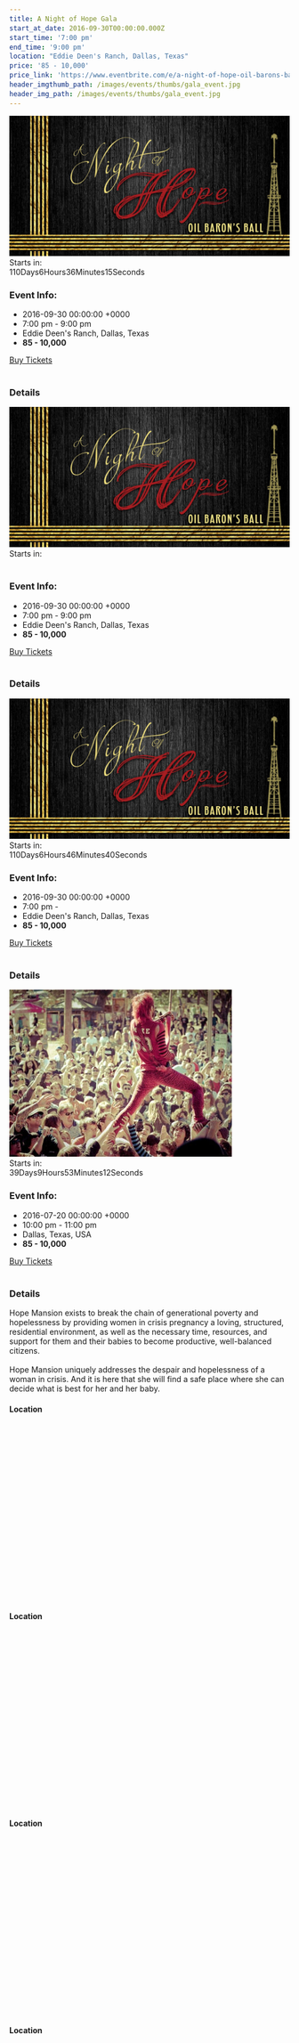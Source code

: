 ```yaml
---
title: A Night of Hope Gala
start_at_date: 2016-09-30T00:00:00.000Z
start_time: '7:00 pm'
end_time: '9:00 pm'
location: "Eddie Deen's Ranch, Dallas, Texas"
price: '85 - 10,000'
price_link: 'https://www.eventbrite.com/e/a-night-of-hope-oil-barons-ball-tickets-25997745958?ref=ebtnebtckt'
header_imgthumb_path: /images/events/thumbs/gala_event.jpg
header_img_path: /images/events/thumbs/gala_event.jpg
---
```



<section id="content"><div class="content-wrap"><div class="container clearfix"><div class="single-event"><div class="col_three_fourth"><div class="entry-image nobottommargin"><a href="#https://www.eventbrite.com/e/a-night-of-hope-oil-barons-ball-tickets-25997745958?ref=ebtnebtckt"><img alt="Event Single" src="/images/events/thumbs/gala_event.jpg" /></a><div class="entry-overlay"><span class="hidden-xs">Starts in: </span><div id="event-countdown" class="countdown is-countdown"><span class="countdown-row countdown-show4"><span class="countdown-section"><span class="countdown-amount">110</span><span class="countdown-period">Days</span></span><span class="countdown-section"><span class="countdown-amount">6</span><span class="countdown-period">Hours</span></span><span class="countdown-section"><span class="countdown-amount">36</span><span class="countdown-period">Minutes</span></span><span class="countdown-section"><span class="countdown-amount">15</span><span class="countdown-period">Seconds</span></span></span></div></div></div></div><div class="col_one_fourth col_last"><div class="panel panel-default events-meta"><div class="panel-heading"><h3 class="panel-title">Event Info:</h3></div><div class="panel-body"><ul class="iconlist nobottommargin"><li><i class="icon-calendar3"></i> 2016-09-30 00:00:00 +0000</li><li><i class="icon-time"></i> 7:00 pm - 9:00 pm</li><li><i class="icon-map-marker2"></i> Eddie Deen's Ranch, Dallas, Texas</li><li><i class="icon-dollar"></i> <strong>85 - 10,000</strong></li></ul></div></div><a class="btn btn-success btn-block btn-lg" href="https://www.eventbrite.com/e/a-night-of-hope-oil-barons-ball-tickets-25997745958?ref=ebtnebtckt">Buy Tickets</a></div><div class="clear">&nbsp;</div><div class="col_three_fourth"><h3>Details</h3><section id="content"><div class="content-wrap"><div class="container clearfix"><div class="single-event"><div class="col_three_fourth"><div class="entry-image nobottommargin"><a href="#"><img alt="Event Single" src="/images/events/thumbs/gala_event.jpg" /></a><div class="entry-overlay"><span class="hidden-xs">Starts in: </span><div id="event-countdown" class="countdown">&nbsp;</div></div></div></div><div class="col_one_fourth col_last"><div class="panel panel-default events-meta"><div class="panel-heading"><h3 class="panel-title">Event Info:</h3></div><div class="panel-body"><ul class="iconlist nobottommargin"><li><i class="icon-calendar3"></i> 2016-09-30 00:00:00 +0000</li><li><i class="icon-time"></i> 7:00 pm - 9:00 pm</li><li><i class="icon-map-marker2"></i> Eddie Deen's Ranch, Dallas, Texas</li><li><i class="icon-dollar"></i> <strong>85 - 10,000</strong></li></ul></div></div><a class="btn btn-success btn-block btn-lg" href="4H0p3dm https://www.eventbrite.com/e/a-night-of-hope-oil-barons-ball-tickets-25997745958">Buy Tickets</a></div><div class="clear">&nbsp;</div><div class="col_three_fourth"><h3>Details</h3><section id="content"><div class="content-wrap"><div class="container clearfix"><div class="single-event"><div class="col_three_fourth"><div class="entry-image nobottommargin"><a href="#"><img alt="Event Single" src="/images/events/thumbs/gala_event.jpg" /></a><div class="entry-overlay"><span class="hidden-xs">Starts in: </span><div id="event-countdown" class="countdown is-countdown"><span class="countdown-row countdown-show4"><span class="countdown-section"><span class="countdown-amount">110</span><span class="countdown-period">Days</span></span><span class="countdown-section"><span class="countdown-amount">6</span><span class="countdown-period">Hours</span></span><span class="countdown-section"><span class="countdown-amount">46</span><span class="countdown-period">Minutes</span></span><span class="countdown-section"><span class="countdown-amount">40</span><span class="countdown-period">Seconds</span></span></span></div></div></div></div><div class="col_one_fourth col_last"><div class="panel panel-default events-meta"><div class="panel-heading"><h3 class="panel-title">Event Info:</h3></div><div class="panel-body"><ul class="iconlist nobottommargin"><li><i class="icon-calendar3"></i> 2016-09-30 00:00:00 +0000</li><li><i class="icon-time"></i> 7:00 pm -</li><li><i class="icon-map-marker2"></i> Eddie Deen's Ranch, Dallas, Texas</li><li><i class="icon-dollar"></i> <strong>85 - 10,000</strong></li></ul></div></div><a class="btn btn-success btn-block btn-lg" href="4H0p3dm https://www.eventbrite.com/e/a-night-of-hope-oil-barons-ball-tickets-25997745958">Buy Tickets</a></div><div class="clear">&nbsp;</div><div class="col_three_fourth"><h3>Details</h3><section id="content"><div class="content-wrap"><div class="container clearfix"><div class="single-event"><div class="col_three_fourth"><div class="entry-image nobottommargin"><a href="#"><img alt="Event Single" src="/images/events/thumbs/5.jpg" /></a><div class="entry-overlay"><span class="hidden-xs">Starts in: </span><div id="event-countdown" class="countdown is-countdown"><span class="countdown-row countdown-show4"><span class="countdown-section"><span class="countdown-amount">39</span><span class="countdown-period">Days</span></span><span class="countdown-section"><span class="countdown-amount">9</span><span class="countdown-period">Hours</span></span><span class="countdown-section"><span class="countdown-amount">53</span><span class="countdown-period">Minutes</span></span><span class="countdown-section"><span class="countdown-amount">12</span><span class="countdown-period">Seconds</span></span></span></div></div></div></div><div class="col_one_fourth col_last"><div class="panel panel-default events-meta"><div class="panel-heading"><h3 class="panel-title">Event Info:</h3></div><div class="panel-body"><ul class="iconlist nobottommargin"><li><i class="icon-calendar3"></i> 2016-07-20 00:00:00 +0000</li><li><i class="icon-time"></i> 10:00 pm - 11:00 pm</li><li><i class="icon-map-marker2"></i> Dallas, Texas, USA</li><li><i class="icon-dollar"></i> <strong>85 - 10,000</strong></li></ul></div></div><a class="btn btn-success btn-block btn-lg" href="4H0p3dm https://www.eventbrite.com/e/a-night-of-hope-oil-barons-ball-tickets-25997745958">Buy Tickets</a></div><div class="clear">&nbsp;</div><div class="col_three_fourth"><h3>Details</h3><p>Hope Mansion exists to break the chain of generational poverty and hopelessness by providing women in crisis pregnancy a loving, structured, residential environment, as well as the necessary time, resources, and support for them and their babies to become productive, well-balanced citizens. &nbsp; &nbsp;&nbsp;<br /><br />Hope Mansion uniquely addresses the despair and hopelessness of a woman in crisis. And it is here that she will find a safe place where she can decide what is best for her and her baby.</p></div><div class="col_one_fourth col_last"><h4>Location</h4><section id="google-map" class="gmap" style="height: 300px;"><div style="overflow: hidden;">&nbsp;</div></section></div><div class="clear">&nbsp;</div></div></div></div></section></div><div class="col_one_fourth col_last"><h4>Location</h4><section id="google-map" class="gmap" style="height: 300px;">&nbsp;</section></div><div class="clear">&nbsp;</div></div></div></div></section></div><div class="col_one_fourth col_last"><h4>Location</h4><section id="google-map" class="gmap" style="height: 300px;">&nbsp;</section></div><div class="clear">&nbsp;</div></div></div></div></section></div><div class="col_one_fourth col_last"><h4>Location</h4><section id="google-map" class="gmap" style="height: 300px;">&nbsp;</section></div><div class="clear">&nbsp;</div></div></div></div></section>